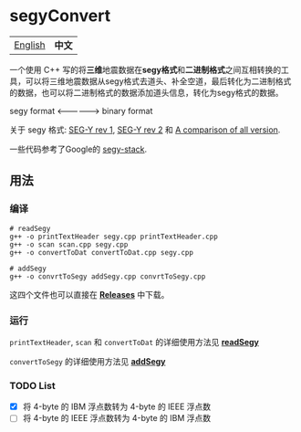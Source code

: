 # segyConvert

<table>
  <tr>
    <td><a href="https://github.com/JintaoLee-Roger/segyConvert">English</a></td>
    <td><b>中文</b></td>
  </tr>
</table>

一个使用 C++ 写的将**三维**地震数据在**segy格式**和**二进制格式**之间互相转换的工具，可以将三维地震数据从segy格式去道头、补全空道，最后转化为二进制格式的数据，也可以将二进制格式的数据添加道头信息，转化为segy格式的数据。

segy format <------> binary format

关于 segy 格式: [SEG-Y rev 1](https://seg.org/Portals/0/SEG/News%20and%20Resources/Technical%20Standards/seg_y_rev1.pdf), [SEG-Y rev 2](https://seg.org/Portals/0/SEG/News%20and%20Resources/Technical%20Standards/seg_y_rev2_0-mar2017.pdf) 和 [A comparison of all version](https://wiki.seg.org/images/4/42/SEG-Y_bytestream_all_revisions.pdf).

一些代码参考了Google的 [segy-stack](https://github.com/google/segy-stack).


## 用法

### 编译

```shell
# readSegy
g++ -o printTextHeader segy.cpp printTextHeader.cpp
g++ -o scan scan.cpp segy.cpp
g++ -o convertToDat convertToDat.cpp segy.cpp

# addSegy
g++ -o convrtToSegy addSegy.cpp convrtToSegy.cpp
```

这四个文件也可以直接在 [**Releases**](https://github.com/JintaoLee-Roger/segyConvert/releases) 中下载。

### 运行

`printTextHeader`, `scan` 和 `convertToDat` 的详细使用方法见 [**readSegy**](readSegy/README_ZH.md) 

`convertToSegy` 的详细使用方法见 [**addSegy**](addSegy/README_ZH.md)


### TODO List

- [x] 将 4-byte 的 IBM 浮点数转为 4-byte 的 IEEE 浮点数
- [ ] 将 4-byte 的 IEEE 浮点数转为 4-byte 的 IBM 浮点数
